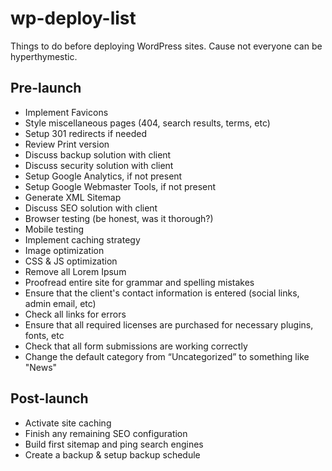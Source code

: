# wp-deploy-list
Things to do before deploying WordPress sites. Cause not everyone can be hyperthymestic.

## Pre-launch
- Implement Favicons
- Style miscellaneous pages (404, search results, terms, etc)
- Setup 301 redirects if needed
- Review Print version
- Discuss backup solution with client
- Discuss security solution with client
- Setup Google Analytics, if not present
- Setup Google Webmaster Tools, if not present
- Generate XML Sitemap
- Discuss SEO solution with client
- Browser testing (be honest, was it thorough?)
- Mobile testing
- Implement caching strategy
- Image optimization
- CSS & JS optimization
- Remove all Lorem Ipsum
- Proofread entire site for grammar and spelling mistakes
- Ensure that the client's contact information is entered (social links, admin email, etc)
- Check all links for errors
- Ensure that all required licenses are purchased for necessary plugins, fonts, etc
- Check that all form submissions are working correctly
- Change the default category from “Uncategorized” to something like "News"

## Post-launch
- Activate site caching
- Finish any remaining SEO configuration
- Build first sitemap and ping search engines
- Create a backup & setup backup schedule
